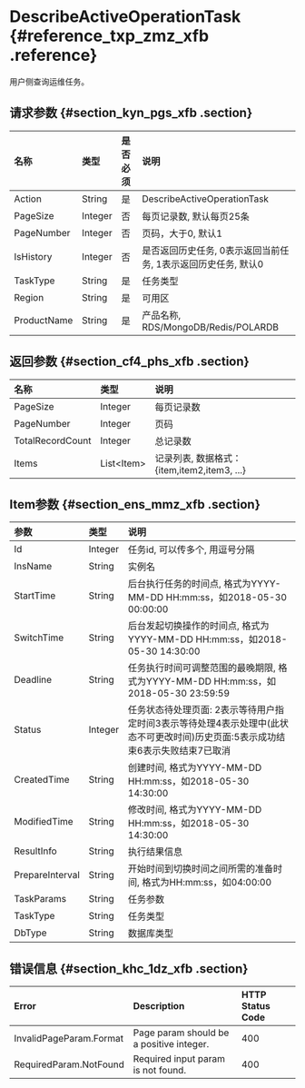 # DescribeActiveOperationTask {#reference_txp_zmz_xfb .reference}

用户侧查询运维任务。

## 请求参数 {#section_kyn_pgs_xfb .section}

|名称|类型|是否必须|说明|
|:-|:-|:---|:-|
|Action|String|是|DescribeActiveOperationTask|
|PageSize|Integer|否|每页记录数, 默认每页25条|
|PageNumber|Integer|否|页码，大于0, 默认1|
|IsHistory|Integer|否|是否返回历史任务, 0表示返回当前任务, 1表示返回历史任务, 默认0|
|TaskType|String|是|任务类型|
|Region|String|是|可用区|
|ProductName|String|是|产品名称, RDS/MongoDB/Redis/POLARDB|

## 返回参数 {#section_cf4_phs_xfb .section}

|名称|类型|说明|
|:-|:-|:-|
|PageSize|Integer|每页记录数|
|PageNumber|Integer|页码|
|TotalRecordCount|Integer|总记录数|
|Items|List<Item\>|记录列表, 数据格式：\{item,item2,item3, ...\}|

## Item参数 {#section_ens_mmz_xfb .section}

|参数|类型|说明|
|:-|:-|:-|
|Id|Integer|任务id, 可以传多个, 用逗号分隔|
|InsName|String|实例名|
|StartTime|String|后台执行任务的时间点, 格式为YYYY-MM-DD HH:mm:ss，如2018-05-30 00:00:00|
|SwitchTime|String|后台发起切换操作的时间点, 格式为YYYY-MM-DD HH:mm:ss，如2018-05-30 14:30:00|
|Deadline|String|任务执行时间可调整范围的最晚期限, 格式为YYYY-MM-DD HH:mm:ss，如2018-05-30 23:59:59|
|Status|Integer|任务状态待处理页面: 2表示等待用户指定时间3表示等待处理4表示处理中\(此状态不可更改时间\)历史页面:5表示成功结束6表示失败结束7已取消|
|CreatedTime|String|创建时间, 格式为YYYY-MM-DD HH:mm:ss，如2018-05-30 14:30:00|
|ModifiedTime|String|修改时间, 格式为YYYY-MM-DD HH:mm:ss，如2018-05-30 14:30:00|
|ResultInfo|String|执行结果信息|
|PrepareInterval|String|开始时间到切换时间之间所需的准备时间, 格式为HH:mm:ss，如04:00:00|
|TaskParams|String|任务参数|
|TaskType|String|任务类型|
|DbType|String|数据库类型|

## 错误信息 {#section_khc_1dz_xfb .section}

|Error|Description|HTTP Status Code|
|:----|:----------|:---------------|
|InvalidPageParam.Format|Page param should be a positive integer.|400|
|RequiredParam.NotFound|Required input param is not found.|400|

